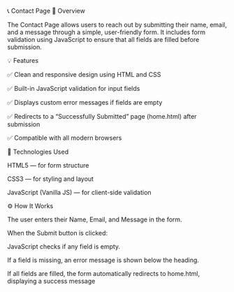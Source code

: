 📞 Contact Page
📝 Overview

The Contact Page allows users to reach out by submitting their name, email, and a message through a simple, user-friendly form.
It includes form validation using JavaScript to ensure that all fields are filled before submission.

💡 Features

✅ Clean and responsive design using HTML and CSS

✅ Built-in JavaScript validation for input fields

✅ Displays custom error messages if fields are empty

✅ Redirects to a “Successfully Submitted” page (home.html) after submission

✅ Compatible with all modern browsers

🧩 Technologies Used

HTML5 — for form structure

CSS3 — for styling and layout

JavaScript (Vanilla JS) — for client-side validation

⚙️ How It Works

The user enters their Name, Email, and Message in the form.

When the Submit button is clicked:

JavaScript checks if any field is empty.

If a field is missing, an error message is shown below the heading.

If all fields are filled, the form automatically redirects to home.html, displaying a success message